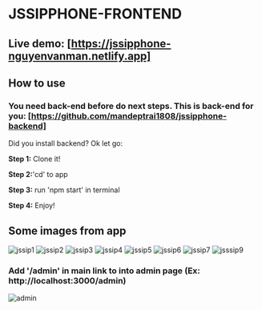 # JSSIPPHONE-FRONTEND 

## Live demo: [https://jssipphone-nguyenvanman.netlify.app]

## How to use
### You need back-end before do next steps. This is back-end for you: [https://github.com/mandeptrai1808/jssipphone-backend]

Did you install backend? Ok let go:

<b>Step 1:</b> Clone it!

<b>Step 2:</b>'cd' to app

<b>Step 3:</b> run 'npm start' in terminal

<b>Step 4:</b> Enjoy!


## Some images from app
![jssip1](https://user-images.githubusercontent.com/103620102/182133619-68506d92-2bff-47c2-a92b-d434179ebda7.png)
![jssip2](https://user-images.githubusercontent.com/103620102/182133640-37c78502-d920-4206-bfa9-af4471b7f132.png)
![jssip3](https://user-images.githubusercontent.com/103620102/182133649-4929d9e1-fb63-47d6-bf97-d8d11a38ec1e.png)
![jssip4](https://user-images.githubusercontent.com/103620102/182133656-341d165c-24fd-4bf6-b797-beef87068864.png)
![jssip5](https://user-images.githubusercontent.com/103620102/182133659-e062e5a5-0890-4b28-8bf7-2215c7d555c6.png)
![jssip6](https://user-images.githubusercontent.com/103620102/182133674-1c189189-7d8b-4b84-8561-7fbc05df8c8b.png)
![jssip7](https://user-images.githubusercontent.com/103620102/182133680-d0b20cab-85a9-4292-b32c-72dcb17152ff.png)
![jsssip9](https://user-images.githubusercontent.com/103620102/182133692-f0c52197-e82c-4a19-942f-47b7ce00c451.png)

### Add '/admin' in main link to into admin page (Ex: http://localhost:3000/admin)
![admin](https://user-images.githubusercontent.com/103620102/182133699-f7d8dfe4-bcea-4bef-a259-0179d0569fb7.png)
